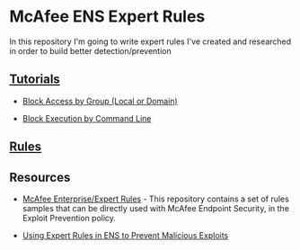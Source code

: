 # McAfee ENS Expert Rules
In this repository I'm going to write expert rules I've created and researched in order to build better detection/prevention

## [Tutorials](./Tutorials/)
- [Block Access by Group (Local or Domain)](./Tutorials/Block%20Access%20by%20Group%20(Local%20or%20Domain))

- [Block Execution by Command Line](./Tutorials/Block%20Execution%20by%20Command%20Line)

## [Rules](./Rules/)

## Resources
- [McAfee Enterprise/Expert Rules](https://github.com/mcafee-enterprise/ExpertRules) - This repository contains a set of rules samples that can be directly used with McAfee Endpoint Security, in the Exploit Prevention policy.

- [Using Expert Rules in ENS to Prevent Malicious Exploits](https://www.mcafee.com/blogs/other-blogs/mcafee-labs/using-expert-rules-in-ens-10-5-3-to-prevent-malicious-exploits/)